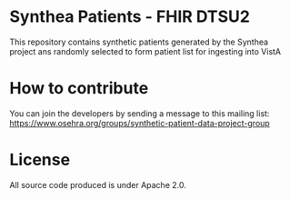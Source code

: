 # Synthea Patients - FHIR DTSU2
This repository contains synthetic patients generated by the Synthea project ans randomly selected to form patient list for ingesting into VistA

# How to contribute
You can join the developers by sending a message to this mailing list: https://www.osehra.org/groups/synthetic-patient-data-project-group 

# License
All source code produced is under Apache 2.0.
